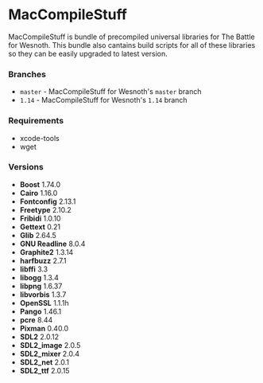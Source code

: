 # MacCompileStuff
MacCompileStuff is bundle of precompiled universal libraries for The Battle for Wesnoth. This bundle also cantains build scripts for all of these libraries so they can be easily upgraded to latest version.

### Branches
* `master` - MacCompileStuff for Wesnoth's `master` branch
* `1.14` - MacCompileStuff for Wesnoth's `1.14` branch

### Requirements
* xcode-tools
* wget

### Versions
* **Boost** 1.74.0
* **Cairo** 1.16.0
* **Fontconfig** 2.13.1
* **Freetype** 2.10.2
* **Fribidi** 1.0.10
* **Gettext** 0.21
* **Glib** 2.64.5
* **GNU Readline** 8.0.4
* **Graphite2** 1.3.14
* **harfbuzz** 2.7.1
* **libffi** 3.3
* **libogg** 1.3.4
* **libpng** 1.6.37
* **libvorbis** 1.3.7
* **OpenSSL** 1.1.1h
* **Pango** 1.46.1
* **pcre** 8.44
* **Pixman** 0.40.0
* **SDL2** 2.0.12
* **SDL2_image** 2.0.5
* **SDL2_mixer** 2.0.4
* **SDL2_net** 2.0.1
* **SDL2_ttf** 2.0.15
